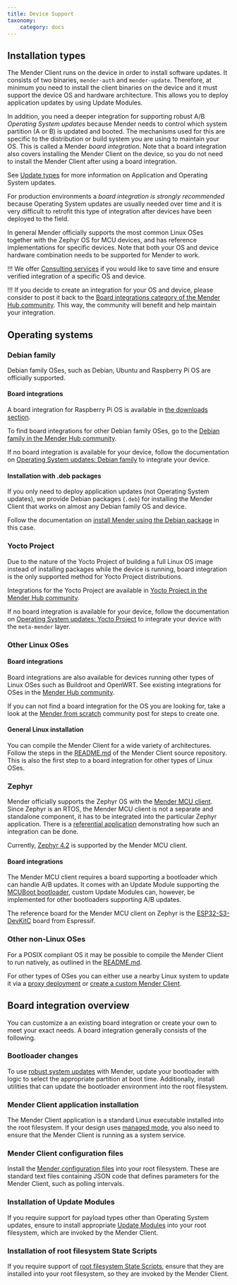 ```yaml
---
title: Device Support
taxonomy:
    category: docs
---
```


## Installation types

The Mender Client runs on the device in order to install software updates.
It consists of two binaries, `mender-auth` and `mender-update`.
Therefore, at minimum you need to install the client binaries on the device
and it must support the device OS and hardware architecture. This allows
you to deploy application updates by using Update Modules.

In addition, you need a deeper integration for supporting robust
A/B *Operating System updates* because Mender needs to control which system
partition (A or B) is updated and booted. The mechanisms used for this are
specific to the distribution or build system you are using to maintain
your OS. This is called a Mender *board integration*.
Note that a board integration also covers installing the Mender Client on
the device, so you do not need to install the Mender Client after using a
board integration.

See [Update types](../../02.Overview/01.Introduction/docs.md#update-types) for more information
on Application and Operating System updates.

For production environments a *board integration is strongly recommended*
because Operating System updates are usually needed over time and it
is very difficult to retrofit this type of integration after devices have been
deployed to the field.


In general Mender officially supports the most common Linux OSes together with
the Zephyr OS for MCU devices, and has reference implementations for specific
devices. Note that both your OS and device hardware combination needs to be
supported for Mender to work.

!!! We offer [Consulting services](https://mender.io/support-and-services/board-integration?target=_blank) if you would like to save time and ensure verified integration of a specific OS and device.

!!! If you decide to create an integration for your OS and device, please consider to post it back to the [Board integrations category of the Mender Hub community](https://hub.mender.io/c/board-integrations?target=_blank). This way, the community will benefit and help maintain your integration.


## Operating systems


### Debian family

Debian family OSes, such as Debian, Ubuntu and Raspberry Pi OS are officially supported.


#### Board integrations

A board integration for Raspberry Pi OS is available in [the downloads section](../../11.Downloads/docs.md).

To find board integrations for other Debian family OSes,
go to the [Debian family in the Mender Hub community](https://hub.mender.io/c/board-integrations/debian-family?target=_blank).

If no board integration is available for your device, follow the documentation on
[Operating System updates: Debian family](../../04.Operating-System-updates-Debian-family) to integrate your device.


#### Installation with .deb packages

If you only need to deploy application updates (not Operating System updates),
we provide Debian packages (`.deb`) for installing the Mender Client that works
on almost any Debian family OS and device.

Follow the documentation on [install Mender using the Debian package](../../03.Client-installation/02.Install-with-Debian-package/docs.md)
in this case.


### Yocto Project

Due to the nature of the Yocto Project of building a full Linux OS image instead of
installing packages while the device is running,
board integration is the only supported method for Yocto Project distributions.

Integrations for the Yocto Project are available in
[Yocto Project in the Mender Hub community](https://hub.mender.io/c/board-integrations/yocto-project?target=_blank).

If no board integration is available for your device, follow the documentation on
[Operating System updates: Yocto Project](../../05.Operating-System-updates-Yocto-Project/chapter.md) to integrate your
device with the `meta-mender` layer.


### Other Linux OSes

#### Board integrations

Board integrations are also available for devices running other types of Linux OSes
such as Buildroot and OpenWRT. See existing integrations for OSes in the
[Mender Hub community](https://hub.mender.io/c/board-integrations?target=_blank).

If you can not find a board integration for the OS you are looking for,
take a look at the [Mender from scratch](https://hub.mender.io/t/mender-from-scratch?target=_blank)
community post for steps to create one.


#### General Linux installation

<!--AUTOVERSION: "mender/tree/%?target=_blank"/mender -->
You can compile the Mender Client for a wide variety of architectures. Follow the steps in the
[README.md](https://github.com/mendersoftware/mender/tree/5.0.2?target=_blank#installing-from-source)
of the Mender Client source repository. This is also the first step to a board integration for other types of Linux OSes.



### Zephyr

Mender officially supports the Zephyr OS with the [Mender MCU
client](https://github.com/mendersoftware/mender-mcu). Since Zephyr is an RTOS,
the Mender MCU client is not a separate and standalone component, it has to be
integrated into the particular Zephyr application. There is a [referential
application](https://github.com/mendersoftware/mender-mcu-integration)
demonstrating how such an integration can be done.

<!--AUTOVERSION: "Zephyr %"/ignore "/v%"/ignore-->
Currently, [Zephyr 4.2](https://github.com/zephyrproject-rtos/zephyr/releases/tag/v4.2.0) is supported by the Mender MCU client.


#### Board integrations

The Mender MCU client requires a board supporting a bootloader which can handle
A/B updates. It comes with an Update Module supporting the [MCUBoot
bootloader](https://docs.mcuboot.com/readme-zephyr.html), custom Update Modules
can, however, be implemented for other bootloaders supporting A/B updates.

The reference board for the Mender MCU client on Zephyr is the
[ESP32-S3-DevKitC](https://docs.zephyrproject.org/latest/boards/espressif/esp32s3_devkitc/doc/index.html)
board from Espressif.


### Other non-Linux OSes

<!--AUTOVERSION: "mender/tree/%?target=_blank"/mender -->
For a POSIX compliant OS it may be possible to compile the Mender Client to run natively,
as outlined in the
[README.md](https://github.com/mendersoftware/mender/tree/5.0.2?target=_blank#installing-from-source).

For other types of OSes you can either use a nearby Linux system to update it via a
[proxy deployment](../../02.Overview/01.Introduction/docs.md#proxy-deployments) or
[create a custom Mender Client](https://hub.mender.io/t/how-to-write-a-custom-client-interfacing-a-mender-server).


## Board integration overview

You can customize a an existing board integration or create your own
to meet your exact needs. A board integration generally consists of the following.


### Bootloader changes

To use [robust system
updates](../../02.Overview/01.Introduction/docs.md#robust-operating-system-updates) with
Mender, update your bootloader with logic to select the appropriate partition at
boot time. Additionally, install utilities that can update the bootloader
environment into the root filesystem.


### Mender Client application installation

The Mender Client application is a standard Linux executable installed into the
root filesystem. If your design uses [managed
mode](../../02.Overview/01.Introduction/docs.md#client-modes-of-operation), you
also need to ensure that the Mender Client is running as a system service.


### Mender Client configuration files

Install the [Mender configuration
files](../../03.Client-installation/07.Configuration/docs.md) into your
root filesystem. These are standard text files containing JSON code that defines
parameters for the Mender Client, such as polling intervals.


### Installation of Update Modules

If you require support for payload types other than Operating System
updates, ensure to install appropriate [Update
Modules](../../07.Artifact-creation/08.Create-a-custom-Update-Module/docs.md)
into your root filesystem, which are invoked by the Mender Client.


### Installation of root filesystem State Scripts

If you require support of [root filesystem State
Scripts](../../07.Artifact-creation/04.State-scripts/docs.md#root-filesystem-and-artifact-scripts),
ensure that they are installed into your root filesystem, so they are invoked by the
Mender Client.
